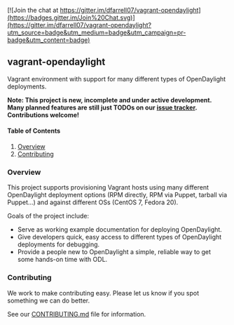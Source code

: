 [![Join the chat at https://gitter.im/dfarrell07/vagrant-opendaylight](https://badges.gitter.im/Join%20Chat.svg)](https://gitter.im/dfarrell07/vagrant-opendaylight?utm_source=badge&utm_medium=badge&utm_campaign=pr-badge&utm_content=badge)

## vagrant-opendaylight

Vagrant environment with support for many different types of OpenDaylight deployments.

**Note: This project is new, incomplete and under active development. Many planned features are still just TODOs on our [issue tracker](https://github.com/dfarrell07/vagrant-opendaylight/issues). Contributions welcome!**

#### Table of Contents
1. [Overview](#overview)
1. [Contributing](#contributing)

### Overview

This project supports provisioning Vagrant hosts using many different OpenDaylight deployment options (RPM directly, RPM via Puppet, tarball via Puppet...) and against different OSs (CentOS 7, Fedora 20).

Goals of the project include:

* Serve as working example documentation for deploying OpenDaylight.
* Give developers quick, easy access to different types of OpenDaylight deployments for debugging.
* Provide a people new to OpenDaylight a simple, reliable way to get some hands-on time with ODL.

### Contributing

We work to make contributing easy. Please let us know if you spot something we can do better.

See our [CONTRIBUTING.md](https://github.com/dfarrell07/vagrant-opendaylight/blob/master/CONTRIBUTING.md) file for information.
